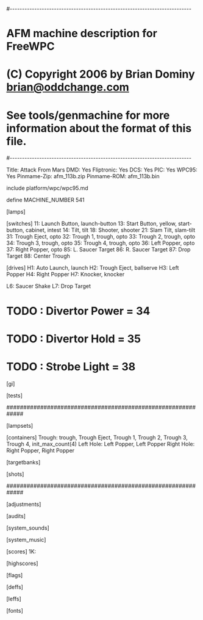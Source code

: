 #--------------------------------------------------------------------------
# AFM machine description for FreeWPC
# (C) Copyright 2006 by Brian Dominy <brian@oddchange.com>
#
# See tools/genmachine for more information about the format of this file.
#--------------------------------------------------------------------------

Title: Attack From Mars
DMD: Yes
Fliptronic: Yes
DCS: Yes
PIC: Yes
WPC95: Yes
Pinmame-Zip: afm_113b.zip
Pinmame-ROM: afm_113b.bin

include platform/wpc/wpc95.md

define MACHINE_NUMBER 541

[lamps]

[switches]
11: Launch Button, launch-button
13: Start Button, yellow, start-button, cabinet, intest
14: Tilt, tilt
18: Shooter, shooter
21: Slam Tilt, slam-tilt
31: Trough Eject, opto
32: Trough 1, trough, opto
33: Trough 2, trough, opto
34: Trough 3, trough, opto
35: Trough 4, trough, opto
36: Left Popper, opto
37: Right Popper, opto
85: L. Saucer Target
86: R. Saucer Target
87: Drop Target
88: Center Trough

[drives]
H1: Auto Launch, launch
H2: Trough Eject, ballserve
H3: Left Popper
H4: Right Popper
H7: Knocker, knocker

L6: Saucer Shake
L7: Drop Target

# TODO : Divertor Power = 34
# TODO : Divertor Hold = 35
# TODO : Strobe Light = 38

[gi]

[tests]

#############################################################

[lampsets]

[containers]
Trough: trough, Trough Eject, Trough 1, Trough 2, Trough 3, Trough 4, init_max_count(4)
Left Hole: Left Popper, Left Popper
Right Hole: Right Popper, Right Popper

[targetbanks]

[shots]

#############################################################

[adjustments]

[audits]

[system_sounds]

[system_music]

[scores]
1K:

[highscores]

[flags]

[deffs]

[leffs]

[fonts]

